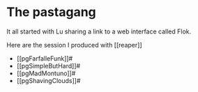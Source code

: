 # The pastagang

It all started with Lu sharing a link to a web interface called Flok.

Here are the session I produced with [[reaper]]

- [[pgFarfalleFunk]]#
- [[pgSimpleButHard]]#
- [[pgMadMontuno]]#
- [[pgShavingClouds]]#
